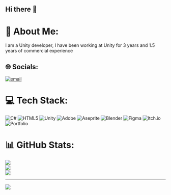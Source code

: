 ## Hi there 👋

# 💫 About Me:
I am a Unity developer, I have been working at Unity for 3 years and 1.5 years of commercial experience


## 🌐 Socials:
[![email](https://img.shields.io/badge/Email-D14836?logo=gmail&logoColor=white)](mailto:kateshii16@gmail.com) 

# 💻 Tech Stack:
![C#](https://img.shields.io/badge/c%23-%23239120.svg?style=for-the-badge&logo=csharp&logoColor=white) ![HTML5](https://img.shields.io/badge/html5-%23E34F26.svg?style=for-the-badge&logo=html5&logoColor=white) ![Unity](https://img.shields.io/badge/unity-%23000000.svg?style=for-the-badge&logo=unity&logoColor=white) ![Adobe](https://img.shields.io/badge/adobe-%23FF0000.svg?style=for-the-badge&logo=adobe&logoColor=white) ![Aseprite](https://img.shields.io/badge/Aseprite-FFFFFF?style=for-the-badge&logo=Aseprite&logoColor=#7D929E) ![Blender](https://img.shields.io/badge/blender-%23F5792A.svg?style=for-the-badge&logo=blender&logoColor=white) ![Figma](https://img.shields.io/badge/figma-%23F24E1E.svg?style=for-the-badge&logo=figma&logoColor=white) ![Itch.io](https://img.shields.io/badge/Itch-%23FF0B34.svg?style=for-the-badge&logo=Itch.io&logoColor=white) ![Portfolio](https://img.shields.io/badge/Portfolio-%23000000.svg?style=for-the-badge&logo=firefox&logoColor=#FF7139)
# 📊 GitHub Stats:
![](https://github-readme-stats.vercel.app/api?username=curstfear&theme=dark&hide_border=false&include_all_commits=false&count_private=false)<br/>
![](https://nirzak-streak-stats.vercel.app/?user=curstfear&theme=dark&hide_border=false)<br/>
![](https://github-readme-stats.vercel.app/api/top-langs/?username=curstfear&theme=dark&hide_border=false&include_all_commits=false&count_private=false&layout=compact)

---
[![](https://visitcount.itsvg.in/api?id=curstfear&icon=0&color=0)](https://visitcount.itsvg.in)

<!-- Proudly created with GPRM ( https://gprm.itsvg.in ) -->
